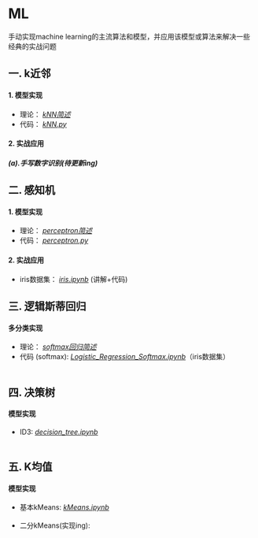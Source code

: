 # ML
手动实现machine learning的主流算法和模型，并应用该模型或算法来解决一些经典的实战问题

## 一. k近邻<br>
#### 1. 模型实现<br>
* 理论： *<a href="https://github.com/ChanLiang/ML/tree/master/01_kNN">kNN简述</a>*<br>
* 代码： *<a href="https://github.com/ChanLiang/ML/blob/master/01_kNN/kNN.py">kNN.py</a>*<br>

#### 2. 实战应用<br>
##### (a).手写数字识别(待更新ing)<br>


## 二. 感知机<br>
#### 1. 模型实现<br>
* 理论： *<a href="https://github.com/ChanLiang/ML/tree/master/02_perceptron">perceptron简述</a>*<br>
* 代码： *<a href="https://github.com/ChanLiang/ML/blob/master/02_perceptron/perceptron.py">perceptron.py</a>*<br>

#### 2. 实战应用<br>
* iris数据集： *<a href="https://github.com/ChanLiang/ML/blob/master/02_perceptron/iris.ipynb">iris.ipynb</a>*   (讲解+代码)<br>

## 三. 逻辑斯蒂回归<br>
#### 多分类实现<br>
*  理论： *<a href="https://github.com/ChanLiang/ML/tree/master/03_logistic_regression">softmax回归简述</a>*<br>
*  代码 (softmax):    *<a href="https://github.com/ChanLiang/ML/blob/master/03_logistic_regression/Logistic_Regression_Softmax.ipynb">Logistic_Regression_Softmax.ipynb</a>*（iris数据集）<br><br>

## 四. 决策树<br>
#### 模型实现<br>
*   ID3:  *<a href="https://github.com/ChanLiang/ML/blob/master/04_decision_tree/decision_tree.ipynb">decision_tree.ipynb</a>*<br><br>

## 五. K均值<br>
#### 模型实现<br>
*   基本kMeans:   *<a href="https://github.com/ChanLiang/ML/blob/master/05_kMeans/kMeans.ipynb">kMeans.ipynb</a>*<br><br>
*   二分kMeans(实现ing):   
